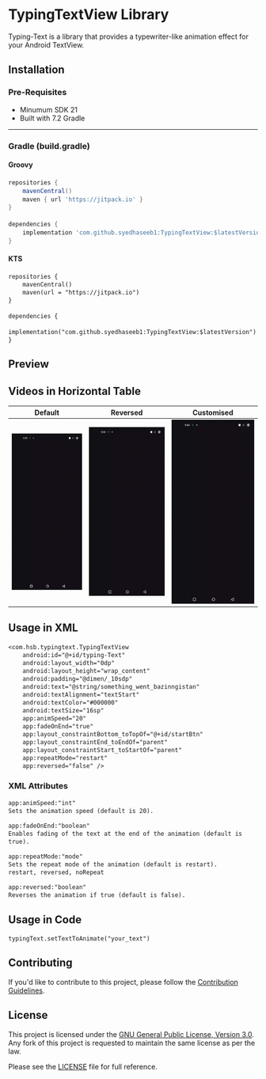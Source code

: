 # TypingTextView Library

Typing-Text is a library that provides a typewriter-like animation effect for your Android TextView.

## Installation
### Pre-Requisites

* Minumum SDK 21
* Built with 7.2 Gradle
***

### Gradle (build.gradle)

#### Groovy

```groovy
repositories {
    mavenCentral()
    maven { url 'https://jitpack.io' }
}

dependencies {
    implementation 'com.github.syedhaseeb1:TypingTextView:$latestVersion'
}
```

#### KTS
```KTS
repositories {
    mavenCentral()
    maven(url = "https://jitpack.io")
}

dependencies {
    implementation("com.github.syedhaseeb1:TypingTextView:$latestVersion")
}
```
## Preview
## Videos in Horizontal Table

| Default| Reversed | Customised |
| --- | --- | --- |
| ![GIF 1](Preview/prev01.gif)  | ![GIF 2](Preview/prev02.gif)   | ![GIF 3](Preview/prev03.gif) |

## Usage in XML
````
<com.hsb.typingtext.TypingTextView
    android:id="@+id/typing-Text"
    android:layout_width="0dp"
    android:layout_height="wrap_content"
    android:padding="@dimen/_10sdp"
    android:text="@string/something_went_bazinngistan"
    android:textAlignment="textStart"
    android:textColor="#000000"
    android:textSize="16sp"
    app:animSpeed="20"
    app:fadeOnEnd="true"
    app:layout_constraintBottom_toTopOf="@+id/startBtn"
    app:layout_constraintEnd_toEndOf="parent"
    app:layout_constraintStart_toStartOf="parent"
    app:repeatMode="restart"
    app:reversed="false" />
````

### XML Attributes
````
app:animSpeed:"int"
Sets the animation speed (default is 20).
````

````
app:fadeOnEnd:"boolean"
Enables fading of the text at the end of the animation (default is true).
````
````
app:repeatMode:"mode"
Sets the repeat mode of the animation (default is restart).
restart, reversed, noRepeat
````

````
app:reversed:"boolean"
Reverses the animation if true (default is false).
````

## Usage in Code
````
typingText.setTextToAnimate("your_text")

````
## Contributing

If you'd like to contribute to this project, please follow the [Contribution Guidelines](CONTRIBUTING.md).


## License

This project is licensed under the [GNU General Public License, Version 3.0](http://www.gnu.org/licenses/#GPL). Any fork of
this project is requested to maintain the same license as per the law.

Please see the [LICENSE](LICENSE.md) file for full reference.
